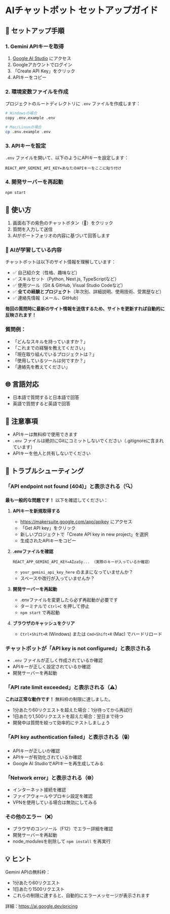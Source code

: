 # AIチャットボット セットアップガイド

## 🚀 セットアップ手順

### 1. Gemini APIキーを取得
1. [Google AI Studio](https://makersuite.google.com/app/apikey) にアクセス
2. Googleアカウントでログイン
3. 「Create API Key」をクリック
4. APIキーをコピー

### 2. 環境変数ファイルを作成
プロジェクトのルートディレクトリに `.env` ファイルを作成します：

```bash
# Windowsの場合
copy .env.example .env

# Mac/Linuxの場合
cp .env.example .env
```

### 3. APIキーを設定
`.env` ファイルを開いて、以下のようにAPIキーを設定します：

```
REACT_APP_GEMINI_API_KEY=あなたのAPIキーをここに貼り付け
```

### 4. 開発サーバーを再起動
```bash
npm start
```

## 💬 使い方

1. 画面右下の紫色のチャットボタン（💬）をクリック
2. 質問を入力して送信
3. AIがポートフォリオの内容に基づいて回答します

### 🧠 AIが学習している内容
チャットボットは以下のサイト情報を理解しています：
- ✅ 自己紹介文（性格、趣味など）
- ✅ スキルセット（Python, Next.js, TypeScriptなど）
- ✅ 使用ツール（Git & GitHub, Visual Studio Codeなど）
- ✅ **全ての経験とプロジェクト**（年次別、詳細説明、使用技術、受賞歴など）
- ✅ 連絡先情報（メール、GitHub）

**毎回の質問時に最新のサイト情報を送信するため、サイトを更新すれば自動的に反映されます！**

### 質問例：
- 「どんなスキルを持っていますか？」
- 「これまでの経験を教えてください」
- 「現在取り組んでいるプロジェクトは？」
- 「使用しているツールは何ですか？」
- 「連絡先を教えてください」

## 🌐 言語対応
- 日本語で質問すると日本語で回答
- 英語で質問すると英語で回答

## 📝 注意事項
- APIキーは無料枠で使用できます
- `.env` ファイルは絶対にGitにコミットしないでください（.gitignoreに含まれています）
- APIキーを他人と共有しないでください

## 🔧 トラブルシューティング

### 「API endpoint not found (404)」と表示される（🔍）
**最も一般的な問題です！** 以下を確認してください：

1. **APIキーを新規取得する**
   - https://makersuite.google.com/app/apikey にアクセス
   - 「Get API key」をクリック
   - 新しいプロジェクトで「Create API key in new project」を選択
   - 生成されたAPIキーをコピー

2. **.envファイルを確認**
   ```
   REACT_APP_GEMINI_API_KEY=AIzaSy... （実際のキーが入っているか確認）
   ```
   - `your_gemini_api_key_here` のままになっていませんか？
   - スペースや改行が入っていませんか？

3. **開発サーバーを再起動**
   - .envファイルを変更したら必ず再起動が必要です
   - ターミナルで `Ctrl+C` を押して停止
   - `npm start` で再起動

4. **ブラウザのキャッシュをクリア**
   - `Ctrl+Shift+R` (Windows) または `Cmd+Shift+R` (Mac) でハードリロード

### チャットボットが「API key is not configured」と表示される
- `.env` ファイルが正しく作成されているか確認
- APIキーが正しく設定されているか確認
- 開発サーバーを再起動

### 「API rate limit exceeded」と表示される（⚠️）
**これは正常な動作です！** 無料枠の制限に達しました。
- 1分あたり60リクエストを超えた場合：1分待ってから再試行
- 1日あたり1,500リクエストを超えた場合：翌日まで待つ
- 開発中は質問を絞って効率的にテストしましょう

### 「API key authentication failed」と表示される（🔒）
- APIキーが正しいか確認
- APIキーが有効化されているか確認
- Google AI StudioでAPIキーを再生成してみる

### 「Network error」と表示される（🌐）
- インターネット接続を確認
- ファイアウォールやプロキシ設定を確認
- VPNを使用している場合は無効にしてみる

### その他のエラー（❌）
- ブラウザのコンソール（F12）でエラー詳細を確認
- 開発サーバーを再起動
- node_modulesを削除して `npm install` を再実行

## 💡 ヒント
Gemini APIの無料枠：
- 1分あたり60リクエスト
- 1日あたり1500リクエスト
- これらの制限に達すると、自動的にエラーメッセージが表示されます

詳細：https://ai.google.dev/pricing
